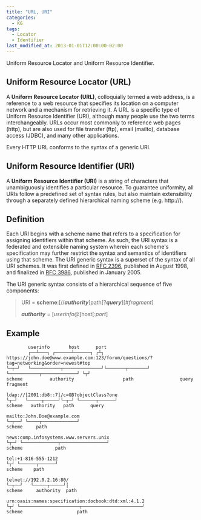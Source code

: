 ```yaml
---
title: "URL, URI"
categories:
  - KG
tags:
  - Locator
  - Identifier
last_modified_at: 2013-01-01T12:00:00-02:00
---
```

Uniform Resource Locator and Uniform Resource Identifier.

## Uniform Resource Locator (URL)

A **Uniform Resource Locator (URL)**, colloquially termed a web address, is a reference to a web resource that specifies its location on a computer network and a mechanism for retrieving it. A URL is a specific type of Uniform Resource Identifier (URI), although many people use the two terms interchangeably. URLs occur most commonly to reference web pages (http), but are also used for file transfer (ftp), email (mailto), database access (JDBC), and many other applications.

Every HTTP URL conforms to the syntax of a generic URI. 

## Uniform Resource Identifier (URI)

A **Uniform Resource Identifier (URI)** is a string of characters that unambiguously identifies a particular resource. To guarantee uniformity, all URIs follow a predefined set of syntax rules, but also maintain extensibility through a separately defined hierarchical naming scheme (e.g. http://).

## Definition

Each URI begins with a scheme name that refers to a specification for assigning identifiers within that scheme. As such, the URI syntax is a federated and extensible naming system wherein each scheme's specification may further restrict the syntax and semantics of identifiers using that scheme. The URI generic syntax is a superset of the syntax of all URI schemes. It was first defined in [RFC 2396](https://tools.ietf.org/html/rfc2396), published in August 1998, and finalized in [RFC 3986](https://tools.ietf.org/html/rfc3986), published in January 2005.

The URI generic syntax consists of a hierarchical sequence of five components:

> URI = **scheme**:[//_**authority**_]path[?_**query**_][#_fragment_]
>
> _**authority**_ = [_userinfo_@]host[:_port_]

## Example

```
        userinfo       host      port
        ┌──┴───┐ ┌──────┴──────┐ ┌┴┐
https://john.doe@www.example.com:123/forum/questions/?tag=networking&order=newest#top
└─┬─┘   └───────────┬──────────────┘└───────┬───────┘ └───────────┬─────────────┘ └┬┘
scheme          authority                  path                 query           fragment

ldap://[2001:db8::7]/c=GB?objectClass?one
└┬─┘   └─────┬─────┘└─┬─┘ └──────┬──────┘
scheme   authority   path      query

mailto:John.Doe@example.com
└─┬──┘ └────┬─────────────┘
scheme     path

news:comp.infosystems.www.servers.unix
└┬─┘ └─────────────┬─────────────────┘
scheme            path

tel:+1-816-555-1212
└┬┘ └──────┬──────┘
scheme    path

telnet://192.0.2.16:80/
└─┬──┘   └─────┬─────┘│
scheme     authority  path

urn:oasis:names:specification:docbook:dtd:xml:4.1.2
└┬┘ └──────────────────────┬──────────────────────┘
scheme                    path
```